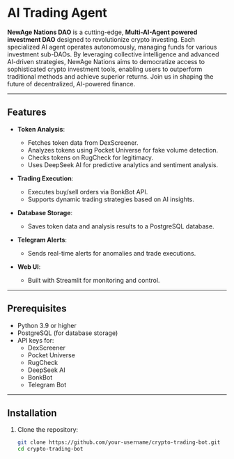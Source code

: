 # AI Trading Agent

**NewAge Nations DAO** is a cutting-edge, **Multi-AI-Agent powered investment DAO** designed to revolutionize crypto investing. Each specialized AI agent operates autonomously, managing funds for various investment sub-DAOs. By leveraging collective intelligence and advanced AI-driven strategies, NewAge Nations aims to democratize access to sophisticated crypto investment tools, enabling users to outperform traditional methods and achieve superior returns. Join us in shaping the future of decentralized, AI-powered finance.

---

## Features

- **Token Analysis**:
  - Fetches token data from DexScreener.
  - Analyzes tokens using Pocket Universe for fake volume detection.
  - Checks tokens on RugCheck for legitimacy.
  - Uses DeepSeek AI for predictive analytics and sentiment analysis.

- **Trading Execution**:
  - Executes buy/sell orders via BonkBot API.
  - Supports dynamic trading strategies based on AI insights.

- **Database Storage**:
  - Saves token data and analysis results to a PostgreSQL database.

- **Telegram Alerts**:
  - Sends real-time alerts for anomalies and trade executions.

- **Web UI**:
  - Built with Streamlit for monitoring and control.

---

## Prerequisites

- Python 3.9 or higher
- PostgreSQL (for database storage)
- API keys for:
  - DexScreener
  - Pocket Universe
  - RugCheck
  - DeepSeek AI
  - BonkBot
  - Telegram Bot

---

## Installation

1. Clone the repository:
   ```bash
   git clone https://github.com/your-username/crypto-trading-bot.git
   cd crypto-trading-bot
